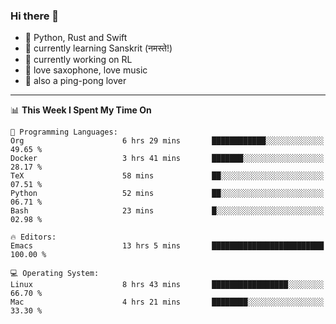 ### Hi there 👋

- 📙 Python, Rust and Swift
- 🌱 currently learning Sanskrit (नमस्ते!)
- 🔭 currently working on RL
- 🎷 love saxophone, love music
- 🏓 also a ping-pong lover

<!--
**ZiqinGong/ZiqinGong** is a ✨ _special_ ✨ repository because its `README.md` (this file) appears on your GitHub profile.

Here are some ideas to get you started:

- 🔭 I’m currently working on ...
- 🌱 I’m currently learning ...
- 👯 I’m looking to collaborate on ...
- 🤔 I’m looking for help with ...
- 💬 Ask me about ...
- 📫 gongzq0301@sjtu.edu.cn
- 😄 Pronouns: ...
- ⚡ Fun fact: ...
-->

---

<!--START_SECTION:waka-->
📊 **This Week I Spent My Time On** 

```text
💬 Programming Languages: 
Org                      6 hrs 29 mins       ████████████░░░░░░░░░░░░░   49.65 % 
Docker                   3 hrs 41 mins       ███████░░░░░░░░░░░░░░░░░░   28.17 % 
TeX                      58 mins             ██░░░░░░░░░░░░░░░░░░░░░░░   07.51 % 
Python                   52 mins             ██░░░░░░░░░░░░░░░░░░░░░░░   06.71 % 
Bash                     23 mins             █░░░░░░░░░░░░░░░░░░░░░░░░   02.98 % 

🔥 Editors: 
Emacs                    13 hrs 5 mins       █████████████████████████   100.00 % 

💻 Operating System: 
Linux                    8 hrs 43 mins       █████████████████░░░░░░░░   66.70 % 
Mac                      4 hrs 21 mins       ████████░░░░░░░░░░░░░░░░░   33.30 % 
```


<!--END_SECTION:waka-->
